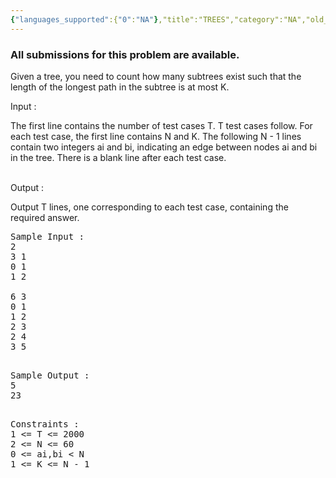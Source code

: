 ```yaml
---
{"languages_supported":{"0":"NA"},"title":"TREES","category":"NA","old_version":true,"problem_code":"TREES","tags":{"0":"NA"},"layout":"problem"}
---
```


<h3> All submissions for this problem are available. </h3><p>
Given a tree, you need to count how many subtrees exist such that the length of the longest path in the subtree is at most K.
</p>

<p>
Input :
</p>


The first line contains the number of test cases T.
T test cases follow. For each test case, the first line contains N and K. The following N - 1 lines contain two integers ai and bi, indicating an edge between nodes ai and bi in the tree. There is a blank line after each test case.
<br /><br />

<p>
Output :
</p>

<p>
Output T lines, one corresponding to each test case, containing the required answer.
</p>

<pre>
Sample Input :
2
3 1
0 1
1 2

6 3
0 1
1 2
2 3
2 4
3 5

</pre>

<pre>
Sample Output :
5
23

</pre>

<pre>
Constraints :
1 &lt;= T &lt;= 2000
2 &lt;= N &lt;= 60
0 &lt;= ai,bi &lt; N
1 &lt;= K &lt;= N - 1
</pre>    